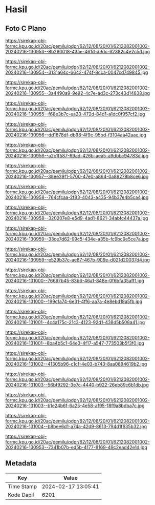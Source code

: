 # Hasil

## Foto C Plano

https://sirekap-obj-formc.kpu.go.id/20ac/pemilu/pdpr/62/12/08/20/01/6212082001002-20240216-130953--8b280018-43ae-461d-a9dc-62382c4e2c5d.jpg

https://sirekap-obj-formc.kpu.go.id/20ac/pemilu/pdpr/62/12/08/20/01/6212082001002-20240216-130954--3131a64c-6642-474f-8cca-0047cd749845.jpg

https://sirekap-obj-formc.kpu.go.id/20ac/pemilu/pdpr/62/12/08/20/01/6212082001002-20240216-130955--3a4490a9-9e92-4c7e-ad3c-273c43d14838.jpg

https://sirekap-obj-formc.kpu.go.id/20ac/pemilu/pdpr/62/12/08/20/01/6212082001002-20240216-130955--f68e3b7c-ea23-472d-84d1-a1dc0f957cf2.jpg

https://sirekap-obj-formc.kpu.go.id/20ac/pemilu/pdpr/62/12/08/20/01/6212082001002-20240216-130956--dd1878df-db98-4f9c-95bd-f3104aa42aae.jpg

https://sirekap-obj-formc.kpu.go.id/20ac/pemilu/pdpr/62/12/08/20/01/6212082001002-20240216-130956--a2c1f587-69ad-426b-aea5-a9dbbc94783d.jpg

https://sirekap-obj-formc.kpu.go.id/20ac/pemilu/pdpr/62/12/08/20/01/6212082001002-20240216-130957--38ee39f1-5700-47e0-a864-0a89278b8ce6.jpg

https://sirekap-obj-formc.kpu.go.id/20ac/pemilu/pdpr/62/12/08/20/01/6212082001002-20240216-130958--764cfcaa-2f83-4043-a435-94b37e4b5ca4.jpg

https://sirekap-obj-formc.kpu.go.id/20ac/pemilu/pdpr/62/12/08/20/01/6212082001002-20240216-130958--320207e8-e5d9-4ad1-8621-34abfc44437a.jpg

https://sirekap-obj-formc.kpu.go.id/20ac/pemilu/pdpr/62/12/08/20/01/6212082001002-20240216-130959--33ce7d62-99c5-434e-a35b-fc9bc9e5ce7a.jpg

https://sirekap-obj-formc.kpu.go.id/20ac/pemilu/pdpr/62/12/08/20/01/6212082001002-20240216-130959--e529b37c-ae87-467b-909e-d021d20037d4.jpg

https://sirekap-obj-formc.kpu.go.id/20ac/pemilu/pdpr/62/12/08/20/01/6212082001002-20240216-131000--76697b45-83b6-46a1-848e-0f6bfa35aff1.jpg

https://sirekap-obj-formc.kpu.go.id/20ac/pemilu/pdpr/62/12/08/20/01/6212082001002-20240216-131000--199c1a74-6e31-4ff6-aa7a-4e8ebd18a5fb.jpg

https://sirekap-obj-formc.kpu.go.id/20ac/pemilu/pdpr/62/12/08/20/01/6212082001002-20240216-131001--4c4a175c-21c3-4123-92d1-438d5b508a41.jpg

https://sirekap-obj-formc.kpu.go.id/20ac/pemilu/pdpr/62/12/08/20/01/6212082001002-20240216-131001--8ba4b5c1-64e3-4f17-a547-773503b5f3f0.jpg

https://sirekap-obj-formc.kpu.go.id/20ac/pemilu/pdpr/62/12/08/20/01/6212082001002-20240216-131002--41305b96-c1c1-4e03-b743-8aa0894619b2.jpg

https://sirekap-obj-formc.kpu.go.id/20ac/pemilu/pdpr/62/12/08/20/01/6212082001002-20240216-131003--56bf9292-3e7c-4440-b922-26eb89c6b1db.jpg

https://sirekap-obj-formc.kpu.go.id/20ac/pemilu/pdpr/62/12/08/20/01/6212082001002-20240216-131003--b1e24b6f-6a25-4e58-af95-18f9a8bdba7c.jpg

https://sirekap-obj-formc.kpu.go.id/20ac/pemilu/pdpr/62/12/08/20/01/6212082001002-20240216-131004--b8bee6d1-a74a-42d9-8613-794d1f635b32.jpg

https://sirekap-obj-formc.kpu.go.id/20ac/pemilu/pdpr/62/12/08/20/01/6212082001002-20240216-130953--7341b07b-ed5b-4177-8169-49c2ead42e1d.jpg


## Metadata

| Key        | Value               |
| ---------- | ------------------- |
| Time Stamp | 2024-02-17 13:05:41 |
| Kode Dapil | 6201                |



